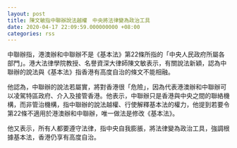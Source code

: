 ```yaml
---
layout: post
title: 陳文敏指中聯辦說法越權　中央將法律變為政治工具
date: 2020-04-17 22:09:59.000000000 +08:00
categories: rss
---
```


中聯辦指，港澳辦和中聯辦不是《基本法》第22條所指的「中央人民政府所屬各部門」。港大法律學院教授、名譽資深大律師陳文敏表示，有關說法新穎，認為中聯辦的說法與《基本法》指香港有高度自治的條文不能相融。

他認為，中聯辦的說法若屬實，將對香港很「危險」，因為代表港澳辦和中聯辦可以凌駕特區政府、介入及接管香港。他表示，中聯辦只是香港與中央之間的聯絡機構，而非管治機構，指中聯辦的說法越權、行使解釋基本法的權力，他提到若要令第22條不適用於港澳辦和中聯辦，唯一做法是修改《基本法》。

他又表示，所有人都要遵守法律，指中央自我膨脹，將法律變為政治工具，強調根據基本法，香港仍享有高度自治。
